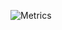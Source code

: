 ![Metrics](https://metrics.lecoq.io/mo-san99?template=classic&isocalendar=1&languages=1&introduction=1&isocalendar.duration=full-year&languages.colors=github&languages.threshold=0%25&introduction.title=true&config.timezone=Africa%2FCasablanca)
